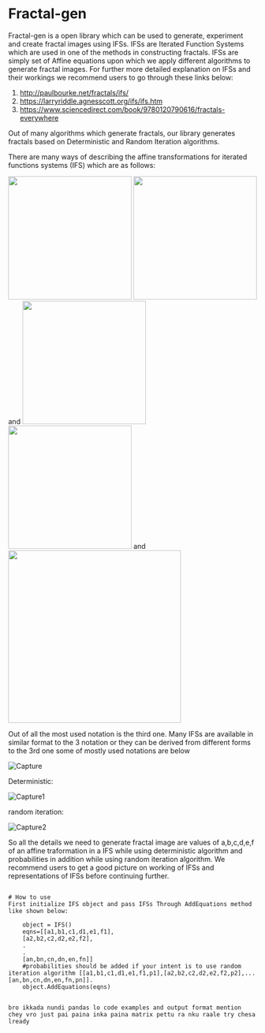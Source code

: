 # Fractal-gen
Fractal-gen is a open library which can be used to generate, experiment and create fractal images using IFSs. IFSs are Iterated Function Systems which are used in one of the methods in constructing fractals. IFSs are simply set of Affine equations upon which we apply different algorithms to generate fractal images. For further more detailed explanation on IFSs and their workings we recommend users to go through these links below:
1. http://paulbourke.net/fractals/ifs/
2. https://larryriddle.agnesscott.org/ifs/ifs.htm
3. https://www.sciencedirect.com/book/9780120790616/fractals-everywhere

 Out of many algorithms which generate fractals, our library generates fractals based on Deterministic and Random Iteration algorithms. 
 
 There are many ways of describing the affine transformations for iterated functions systems (IFS) which are as follows:

<img src="https://github.com/Navaneethnanda/fractal-gen/blob/main/imgs/eqn1.svg" width=250 />
<img src="https://github.com/Navaneethnanda/fractal-gen/blob/main/imgs/eqn4.svg" width=250 />
and

<img src="https://github.com/Navaneethnanda/fractal-gen/blob/main/imgs/eq2.svg" width=250 />
<img src="https://github.com/Navaneethnanda/fractal-gen/blob/main/imgs/eqn3.svg" width=250 />
and

<img src="https://github.com/Navaneethnanda/fractal-gen/blob/main/imgs/CodeCogsEqn.svg" width=350 />

Out of all the most used notation is the third one. Many IFSs are available in similar format to the 3 notation or they can be derived from different forms to the 3rd one some of mostly used notations are below

![Capture](https://user-images.githubusercontent.com/37890718/114451965-84120b80-9bf5-11eb-92a8-e04e05b84c99.PNG)


Deterministic:

![Capture1](https://user-images.githubusercontent.com/37890718/114452267-e2d78500-9bf5-11eb-85c0-24fd4b97fbd1.PNG)

random iteration:

![Capture2](https://user-images.githubusercontent.com/37890718/114452284-e834cf80-9bf5-11eb-90db-368157db850d.PNG)

So all the details we need to generate fractal image are values of a,b,c,d,e,f of an affine traformation in a IFS while using deterministic algorithm and probabilities in addition while using random iteration algorithm. We recommend users to get a good picture on working of IFSs and representations of IFSs before continuing further.
```

# How to use 
First initialize IFS object and pass IFSs Through AddEquations method like shown below:

    object = IFS()
    eqns=[[a1,b1,c1,d1,e1,f1],
    [a2,b2,c2,d2,e2,f2],
    .
    .
    [an,bn,cn,dn,en,fn]]
    #probabilities should be added if your intent is to use random iteration algorithm [[a1,b1,c1,d1,e1,f1,p1],[a2,b2,c2,d2,e2,f2,p2],...     [an,bn,cn,dn,en,fn,pn]].
    object.AddEquations(eqns)
    
    
bro ikkada nundi pandas lo code examples and output format mention chey vro just pai paina inka paina matrix pettu ra nku raale try chesa lready

